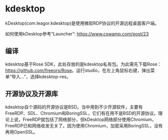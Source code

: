 kdesktop
=================

kDesktop(com.leagor.kdesktop)是使用微软RDP协议的开源远程桌面客户端。


如何使用kDesktop参考“Launcher”: <https://www.cswamp.com/post/23>

## 编译
kdesktop基于Rose SDK，此处存放的是kdesktop私有包。为此需先下载Rose：<https://github.com/freeors/Rose>。运行studio，在左上角鼠标右键，弹出菜单“导入...”，选择kdesktop-res。

## 开源协议及开源库
kdesktop自个源码的开源协议是BSD。当中用到不少开源软件，主要有FreeRDP、SDL、Chromium和BoringSSL，它们有在用不是BSD的开源协议。理论上说，FreeRDP就包括了网络部分，但kDesktop网络部分使用Chromium，FreeRDP已和网络收发无关了。因为使用Chromium，加密采用BoringSSL，没有再用OpenSSL。